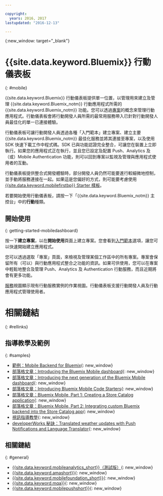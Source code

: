 ```yaml
---

copyright:
  years: 2016, 2017
lastupdated: "2016-12-13"

---
```

{:new_window: target="_blank"}

# {{site.data.keyword.Bluemix}} 行動儀表板
{: #mobile}

{{site.data.keyword.Bluemix}} 行動儀表板提供單一位置，以管理用來建立及管理 {{site.data.keyword.Bluemix_notm}} 行動應用程式所需的 {{site.data.keyword.Bluemix_notm}} 功能。您可以透過[專案](projects.html)的概念來管理行動應用程式。行動儀表板會將行動開發人員所需的最常用服務帶入已針對行動開發人員最佳化的單一已連接體驗。

行動儀表板可讓行動開發人員透過各種「入門範本」建立專案、建立主要 {{site.data.keyword.Bluemix_notm}} 最佳化服務並將其連接至專案，以及使用 SDK 快速下載工作中程式碼。SDK 已與功能認證完全整合，可讓您在裝置上立即執行。如果您的應用程式正在執行，並且您已設定及配置 Push、Analytics 及（或）Mobile Authentication 功能，則可以回到專案以監視及管理與應用程式使用者的互動。

行動儀表板提供整合式開發體驗時，部分開發人員仍然可能要進行較細微地控制，並手動將服務連接在一起。如果這是您偏好的方式，則可能要考慮使用 [{{site.data.keyword.mobilefirstbp}} Starter 樣板](try_mobile.html)。


<!--With {{site.data.keyword.Bluemix}} Mobile services, you can incorporate pre-built, managed, and scalable cloud services into your mobile applications. You can focus on building your mobile apps, instead of the complexities of managing the back-end infrastructure.

The Mobile dashboard provides an integrated experience on {{site.data.keyword.Bluemix_notm}} where you can create mobile projects easily from within the dashboard.
-->


若要開始使用行動儀表板，請按一下「{{site.data.keyword.Bluemix_notm}} 主控台」中的**行動**種類。


## 開始使用
{: getting-started-mobiledashboard}

按一下**建立專案**，以在**開始使用**頁面上建立專案。您會看到[入門範本](starters.html)選項，讓您可以快速開始建立應用程式。

您可以透過選取「專案」頁面，來檢視及管理某個工作區中的所有專案。專案會保留所有（可以）與行動應用程式整合之功能的資訊。如果可供使用，您可以在專案中輕鬆地整合及管理 Push、Analytics 及 Authentication 行動服務，而且近期將會有更多功能。

[服務](services.html)視圖顯示現有行動服務實例的作業視圖。行動儀表板支援行動開發人員及行動應用程式管理使用者。


<!--You can also discover the {{site.data.keyword.Bluemix_notm}} Mobile offerings, link to the Mobile documentation and get answers from our {{site.data.keyword.Bluemix_notm}} Mobile services community on Stack Overflow.-->


# 相關鏈結
{: #rellinks}

## 指導教學及範例
{: #samples}

* [範例：Mobile Backend for Bluemix](https://github.com/ibm-bluemix-mobile-services/mobiledashboard-storecatalog-backend){: new_window}
* [部落格文章：Introducing the Bluemix Mobile dashboard](https://developer.ibm.com/bluemix/2016/07/08/new-bluemix-mobile-dashboard/){: new_window}
* [部落格文章：Introducing the next generation of the Bluemix Mobile dashboard](https://www.ibm.com/blogs/bluemix/2016/10/next-gen-bluemix-mobile-dashboard/){: new_window}
* [部落格文章：Introducing Bluemix Mobile Code Starters](https://www.ibm.com/blogs/bluemix/2016/10/rapid-dev-with-mobile-code-starters/){: new_window}
* [部落格文章：Bluemix Mobile, Part 1: Creating a Store Catalog application](https://developer.ibm.com/bluemix/2016/07/13/bluemix-mobile-creating-store-catalog-app-part1/){: new_window}
* [部落格文章：Bluemix Mobile, Part 2: Integrating custom Bluemix backend into the Store Catalog app](https://developer.ibm.com/bluemix/2016/07/14/bluemix-mobile-integrating-custom-backend-part2/){: new_window}
* [視訊指導教學](https://www.youtube.com/channel/UCRW4t4Hzm9gzuiq5naERkCw){: new_window}
* [developerWorks 秘訣：Translated weather updates with Push Notifications and Language Translator](https://developer.ibm.com/recipes/tutorials/receive-weather-updates-in-your-own-language-using-ibm-bluemix-push-notification-service-and-language-translator/){: new_window}


## 相關鏈結
{: #general}

* [{{site.data.keyword.mobileanalytics_short}}（測試版）](/docs/services/mobileanalytics/index.html){: new_window}
* [{{site.data.keyword.amashort}}](/docs/services/mobileaccess/index.html){: new_window}
* [{{site.data.keyword.mobilefoundation_short}}](/docs/services/mobilefoundation/index.html){: new_window}
* [{{site.data.keyword.mqa}}](/docs/services/MobileQualityAssurance/index.html){: new_window}
* [{{site.data.keyword.mobilepushshort}}](/docs/services/mobilepush/index.html){: new_window}
